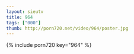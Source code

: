 ```yaml
--- 
layout: sieutv
title: 964
tags: ["000"]
thumb: http://porn720.net/video/964/poster.jpg
---
```

{% include porn720 key="964" %} 
